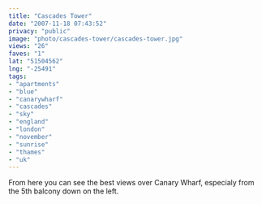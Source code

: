 ```yaml
---
title: "Cascades Tower"
date: "2007-11-18 07:43:52"
privacy: "public"
image: "photo/cascades-tower/cascades-tower.jpg"
views: "26"
faves: "1"
lat: "51504562"
lng: "-25491"
tags:
- "apartments"
- "blue"
- "canarywharf"
- "cascades"
- "sky"
- "england"
- "london"
- "november"
- "sunrise"
- "thames"
- "uk"
---
```

From here you can see the best views over Canary Wharf, especialy from the 5th balcony down on the left.
